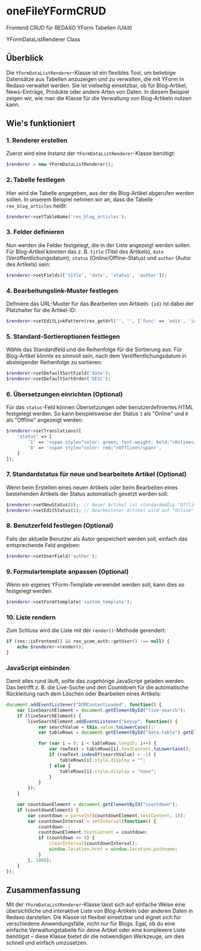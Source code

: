 # oneFileYFormCRUD
Frontend CRUD für REDAXO YForm Tabellen (Uikit)

YFormDataListRenderer Class

## Überblick

Die `YFormDataListRenderer`-Klasse ist ein flexibles Tool, um beliebige Datensätze aus Tabellen anzuzeigen und zu verwalten, die mit YForm in Redaxo verwaltet werden. Sie ist vielseitig einsetzbar, ob für Blog-Artikel, News-Einträge, Produkte oder andere Arten von Daten. In diesem Beispiel zeigen wir, wie man die Klasse für die Verwaltung von Blog-Artikeln nutzen kann.

## Wie's funktioniert

### 1. Renderer erstellen

Zuerst wird eine Instanz der `YFormDataListRenderer`-Klasse benötigt:

```php
$renderer = new YFormDataListRenderer();
```

### 2. Tabelle festlegen

Hier wird die Tabelle angegeben, aus der die Blog-Artikel abgerufen werden sollen. In unserem Beispiel nehmen wir an, dass die Tabelle `rex_blog_articles` heißt:

```php
$renderer->setTableName('rex_blog_articles');
```

### 3. Felder definieren

Nun werden die Felder festgelegt, die in der Liste angezeigt werden sollen. Für Blog-Artikel könnten das z. B. `title` (Titel des Artikels), `date` (Veröffentlichungsdatum), `status` (Online/Offline-Status) und `author` (Autor des Artikels) sein:

```php
$renderer->setFields(['title', 'date', 'status', 'author']);
```

### 4. Bearbeitungslink-Muster festlegen

Definiere das URL-Muster für das Bearbeiten von Artikeln. `{id}` ist dabei der Platzhalter für die Artikel-ID:

```php
$renderer->setEditLinkPattern(rex_getUrl('', '', ['func' => 'edit', 'id' => '{id}']));
```

### 5. Standard-Sortieroptionen festlegen

Wähle das Standardfeld und die Reihenfolge für die Sortierung aus. Für Blog-Artikel könnte es sinnvoll sein, nach dem Veröffentlichungsdatum in absteigender Reihenfolge zu sortieren:

```php
$renderer->setDefaultSortField('date');
$renderer->setDefaultSortOrder('DESC');
```

### 6. Übersetzungen einrichten (Optional)

Für das `status`-Feld können Übersetzungen oder benutzerdefiniertes HTML festgelegt werden. So kann beispielsweise der Status `1` als "Online" und `0` als "Offline" angezeigt werden:

```php
$renderer->setTranslations([
    'status' => [
        '1' => '<span style="color: green; font-weight: bold;">Online</span>',
        '0' => '<span style="color: red;">Offline</span>',
    ]
]);
```

### 7. Standardstatus für neue und bearbeitete Artikel (Optional)

Wenn beim Erstellen eines neuen Artikels oder beim Bearbeiten eines bestehenden Artikels der Status automatisch gesetzt werden soll:

```php
$renderer->setNewStatus(0);  // Neuer Artikel ist standardmäßig "Offline"
$renderer->setEditStatus(1); // Bearbeiteter Artikel wird auf "Online" gesetzt
```

### 8. Benutzerfeld festlegen (Optional)

Falls der aktuelle Benutzer als Autor gespeichert werden soll, einfach das entsprechende Feld angeben:

```php
$renderer->setUserField('author');
```

### 9. Formulartemplate anpassen (Optional)

Wenn ein eigenes YForm-Template verwendet werden soll, kann dies so festgelegt werden:

```php
$renderer->setFormYtemplate('custom_template');
```

### 10. Liste rendern

Zum Schluss wird die Liste mit der `render()`-Methode gerendert:

```php
if (rex::isFrontend() && rex_ycom_auth::getUser() !== null) {
    echo $renderer->render();
}
```

### JavaScript einbinden

Damit alles rund läuft, sollte das zugehörige JavaScript geladen werden. Das betrifft z. B. die Live-Suche und den Countdown für die automatische Rückleitung nach dem Löschen oder Bearbeiten eines Artikels:

```javascript
document.addEventListener("DOMContentLoaded", function() {
    var liveSearchElement = document.getElementById("live-search");
    if (liveSearchElement) {
        liveSearchElement.addEventListener("keyup", function() {
            var searchValue = this.value.toLowerCase();
            var tableRows = document.getElementById("data-table").getElementsByTagName("tr");

            for (var i = 0; i < tableRows.length; i++) {
                var rowText = tableRows[i].textContent.toLowerCase();
                if (rowText.indexOf(searchValue) > -1) {
                    tableRows[i].style.display = "";
                } else {
                    tableRows[i].style.display = "none";
                }
            }
        });
    }

    var countdownElement = document.getElementById("countdown");
    if (countdownElement) {
        var countdown = parseInt(countdownElement.textContent, 10);
        var countdownInterval = setInterval(function() {
            countdown--;
            countdownElement.textContent = countdown;
            if (countdown <= 0) {
                clearInterval(countdownInterval);
                window.location.href = window.location.pathname;
            }
        }, 1000);
    }
});
```

## Zusammenfassung

Mit der `YFormDataListRenderer`-Klasse lässt sich auf einfache Weise eine übersichtliche und interaktive Liste von Blog-Artikeln oder anderen Daten in Redaxo darstellen. Die Klasse ist flexibel einsetzbar und eignet sich für verschiedene Anwendungsfälle, nicht nur für Blogs. Egal, ob du eine einfache Verwaltungstabelle für deine Artikel oder eine komplexere Liste benötigst – diese Klasse bietet dir die notwendigen Werkzeuge, um dies schnell und einfach umzusetzen.

